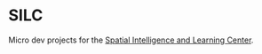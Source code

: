 # SILC

Micro dev projects for the [Spatial Intelligence and Learning Center](http://www.spatiallearning.org).
